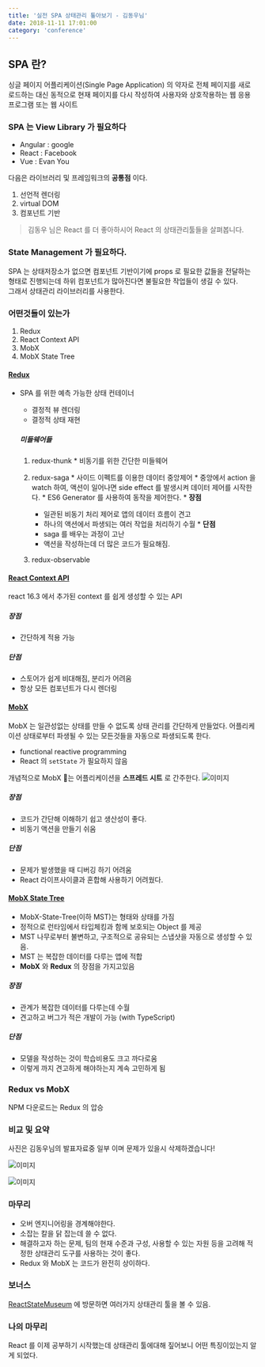 ```yaml
---
title: '실전 SPA 상태관리 톺아보기 - 김동우님'
date: 2018-11-11 17:01:00
category: 'conference'
---
```


## SPA 란?

싱글 페이지 어플리케이션(Single Page Application) 의 약자로 전체 페이지를 새로 로드하는 대신 동적으로 현재 페이지를 다시 작성하여 사용자와 상호작용하는 웹 응용 프로그램 또는 웹 사이트


### SPA 는 View Library 가 필요하다

* Angular : google
* React : Facebook
* Vue : Evan You

다음은 라이브러리 및 프레임워크의 **공통점** 이다.

1. 선언적 렌더링
2. virtual DOM
3. 컴포넌트 기반

> 김동우 님은 React 를 더 좋아하시어 React 의 상태관리툴들을 살펴봅니다.

### State Management 가 필요하다.
SPA 는 상태저장소가 없으면 컴포넌트 기반이기에 props 로 필요한 값들을 전달하는 형태로 진행되는데 하위 컴포넌트가 많아진다면 불필요한 작업들이 생길 수 있다.  
그래서 상태관리 라이브러리를 사용한다.

### 어떤것들이 있는가

1. Redux
2. React Context API
3. MobX
4. MobX State Tree

#### [Redux](https://redux.js.org/)
* SPA 를 위한 예측 가능한 상태 컨테이너
  * 결정적 뷰 렌더링
  * 결정적 상태 재현

  ##### 미들웨어들
    1. redux-thunk
      * 비동기를 위한 간단한 미들웨어
    2. redux-saga
      * 사이드 이펙트를 이용한 데이터 중앙제어
      * 중앙에서 action 을 watch 하여, 액션이 일어나면 side effect 를 발생시켜 데이터 제어를 시작한다.
      * ES6 Generator 를 사용하여 동작을 제어한다.
      * **장점**
        * 일관된 비동기 처리 제어로 앱의 데이터 흐름이 견고
        * 하나의 액션에서 파생되는 여러 작업을 처리하기 수월
      * **단점**
        * saga 를 배우는 과정이 고난
        * 액션을 작성하는데 더 많은 코드가 필요해짐.

    3. redux-observable

#### [React Context API](https://reactjs.org/docs/context.html)

react 16.3 에서 추가된 context 를 쉽게 생성할 수 있는 API

##### 장점

* 간단하게 적용 가능

##### 단점

* 스토어가 쉽게 비대해짐, 분리가 어려움
* 항상 모든 컴포넌트가 다시 렌더링


#### [MobX](https://github.com/mobxjs/mobx)

MobX 는 일관성없는 상태를 만들 수 없도록 상태 관리를 간단하게 만들었다. 어플리케이션 상태로부터 파생될 수 있는 모든것들을 자동으로 파생되도록 한다.
* functional reactive programming
* React 의 `setState` 가 필요하지 않음

개념적으로 MobX 는 어플리케이션을 **스프레드 시트** 로 간주한다.
![이미지](https://mobx.js.org/getting-started-assets/overview.png)

##### 장점
* 코드가 간단해 이해하기 쉽고 생산성이 좋다.
* 비동기 액션을 만들기 쉬움

##### 단점
* 문제가 발생했을 때 디버깅 하기 어려움
* React 라이프사이클과 혼합해 사용하기 어려웠다.


#### [MobX State Tree](https://github.com/mobxjs/mobx-state-tree)

* MobX-State-Tree(이하 MST)는 형태와 상태를 가짐  
* 정적으로 런타임에서 타입체킹과 함께 보호되는 Object 를 제공
* MST 나무로부터 불변하고, 구조적으로 공유되는 스냅샷을 자동으로 생성할 수 있음.
* MST 는 복잡한 데이터를 다루는 앱에 적합
* **MobX** 와 **Redux** 의 장점을 가지고있음

##### 장점

* 관계가 복잡한 데이터를 다루는데 수월
* 견고하고 버그가 적은 개발이 가능 (with TypeScript)

##### 단점

* 모델을 작성하는 것이 학습비용도 크고 까다로움
* 이렇게 까지 견고하게 해야하는지 계속 고민하게 됨


### Redux vs MobX

NPM 다운로드는 Redux 의 압승

### 비교 및 요약

사진은 김동우님의 발표자료중 일부 이며 문제가 있을시 삭제하겠습니다!

![이미지](https://t1.daumcdn.net/cfile/tistory/99AB66435BE7B17B1A)

![이미지](https://t1.daumcdn.net/cfile/tistory/992314435BE7B17C1D)



### 마무리

* 오버 엔지니어링을 경계해야한다.
* 소잡는 칼을 닭 잡는데 쓸 수 없다.
* 해결하고자 하는 문제, 팀의 현재 수준과 구성, 사용할 수 있는 자원 등을 고려해 적정한 상태관리 도구를 사용하는 것이 좋다.
* Redux 와 MobX 는 코드가 완전히 상이하다.

### 보너스

[ReactStateMuseum](https://github.com/GantMan/ReactStateMuseum) 에 방문하면 여러가지 상태관리 툴을 볼 수 있음.


### 나의 마무리
React 를 이제 공부하기 시작했는데 상태관리 툴에대해 짚어보니 어떤 특징이있는지 알게 되었다.
